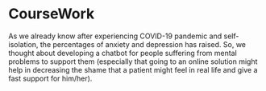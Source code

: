 # CourseWork
As we already know after experiencing COVID-19 pandemic and self-isolation, the percentages of anxiety and depression has raised. So, we thought about developing a chatbot for people suffering from mental problems to support them (especially that going to an online solution might help in decreasing the shame that a patient might feel in real life and give a fast support for him/her).
